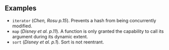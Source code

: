 ## Examples

* `iterator` (*Chen, Rosu p.15*). Prevents a hash from being concurrently modified.
* `map` (*Disney et al. p.11*). A function is only granted the capability to call its argument during its dynamic extent.
* `sort` (*Disney et al. p.1*). Sort is not reentrant.
